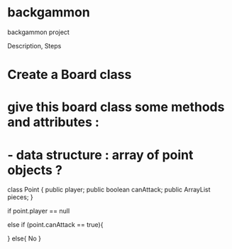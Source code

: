 # backgammon
backgammon project

Description, Steps

# Create a Board class
# give this board class some methods and attributes :
#   - data structure : array of point objects ?


class Point {
  public player;
  public boolean canAttack;
  public ArrayList pieces;
}


if point.player == null


else if (point.canAttack == true){

}
else{
  No
}
